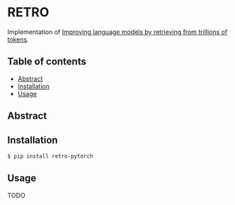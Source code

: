 # RETRO

Implementation of [Improving language models by retrieving from trillions of tokens](https://arxiv.org/abs/2112.04426).

## Table of contents

* [Abstract](#Abstract)
* [Installation](#Installation)
* [Usage](#Usage)

## Abstract

## Installation

```bash
$ pip install retro-pytorch
```

## Usage

TODO
